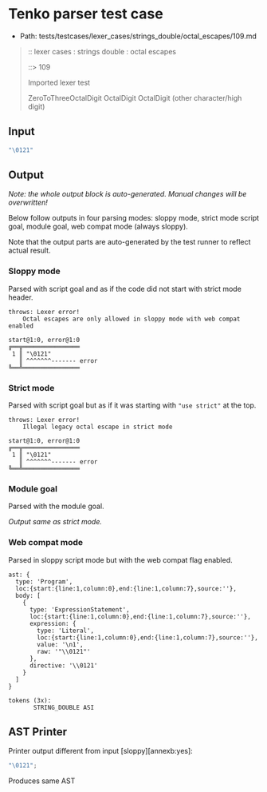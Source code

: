 # Tenko parser test case

- Path: tests/testcases/lexer_cases/strings_double/octal_escapes/109.md

> :: lexer cases : strings double : octal escapes
>
> ::> 109
>
> Imported lexer test
>
> ZeroToThreeOctalDigit OctalDigit OctalDigit (other character/high digit)

## Input

`````js
"\0121"
`````

## Output

_Note: the whole output block is auto-generated. Manual changes will be overwritten!_

Below follow outputs in four parsing modes: sloppy mode, strict mode script goal, module goal, web compat mode (always sloppy).

Note that the output parts are auto-generated by the test runner to reflect actual result.

### Sloppy mode

Parsed with script goal and as if the code did not start with strict mode header.

`````
throws: Lexer error!
    Octal escapes are only allowed in sloppy mode with web compat enabled

start@1:0, error@1:0
╔══╦════════════════
 1 ║ "\0121"
   ║ ^^^^^^^------- error
╚══╩════════════════

`````

### Strict mode

Parsed with script goal but as if it was starting with `"use strict"` at the top.

`````
throws: Lexer error!
    Illegal legacy octal escape in strict mode

start@1:0, error@1:0
╔══╦════════════════
 1 ║ "\0121"
   ║ ^^^^^^^------- error
╚══╩════════════════

`````


### Module goal

Parsed with the module goal.

_Output same as strict mode._

### Web compat mode

Parsed in sloppy script mode but with the web compat flag enabled.

`````
ast: {
  type: 'Program',
  loc:{start:{line:1,column:0},end:{line:1,column:7},source:''},
  body: [
    {
      type: 'ExpressionStatement',
      loc:{start:{line:1,column:0},end:{line:1,column:7},source:''},
      expression: {
        type: 'Literal',
        loc:{start:{line:1,column:0},end:{line:1,column:7},source:''},
        value: '\n1',
        raw: '"\\0121"'
      },
      directive: '\\0121'
    }
  ]
}

tokens (3x):
       STRING_DOUBLE ASI
`````


## AST Printer

Printer output different from input [sloppy][annexb:yes]:

````js
"\0121";
````

Produces same AST
